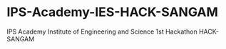 # IPS-Academy-IES-HACK-SANGAM
IPS Academy Institute of Engineering and Science 1st Hackathon HACK-SANGAM
